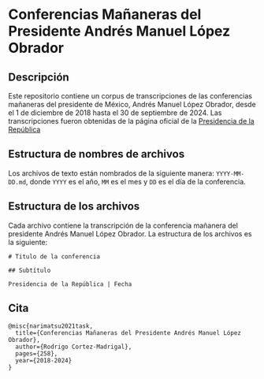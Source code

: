 # Conferencias Mañaneras del Presidente Andrés Manuel López Obrador

## Descripción

Este repositorio contiene un corpus de transcripciones de las conferencias mañaneras del presidente de México, Andrés Manuel López Obrador, desde el 1 de diciembre de 2018 hasta el 30 de septiembre de 2024. Las transcripciones fueron obtenidas de la página oficial de la [Presidencia de la República](https://www.gob.mx/presidencia/es/archivo/articulos?category=764)

## Estructura de nombres de archivos

Los archivos de texto están nombrados de la siguiente manera: `YYYY-MM-DD.md`, donde `YYYY` es el año, `MM` es el mes y `DD` es el día de la conferencia.

## Estructura de los archivos

Cada archivo contiene la transcripción de la conferencia mañanera del presidente Andrés Manuel López Obrador. La estructura de los archivos es la siguiente:

```
# Titulo de la conferencia

## Subtítulo

Presidencia de la República | Fecha

```

## Cita

```
@misc{narimatsu2021task,
  title={Conferencias Mañaneras del Presidente Andrés Manuel López Obrador},
  author={Rodrigo Cortez-Madrigal},
  pages={258},
  year={2018-2024}
}
```

